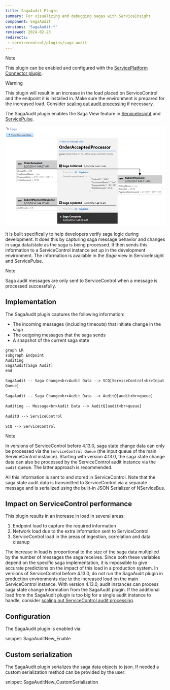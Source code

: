 ```yaml
---
title: SagaAudit Plugin
summary: For visualizing and debugging sagas with ServiceInsight
component: SagaAudit
versions: 'SagaAudit:*'
reviewed: 2024-02-23
redirects:
 - servicecontrol/plugins/saga-audit
---
```


> [!NOTE]
> This plugin can be enabled and configured with the [ServicePlatform Connector plugin](/platform/connecting.md).

> [!WARNING]
> This plugin will result in an increase in the load placed on ServiceControl and the endpoint it is installed in. Make sure the environment is prepared for the increased load. Consider [scaling out audit processing](/servicecontrol/servicecontrol-instances/remotes.md) if necessary.

The SagaAudit plugin enables the Saga View feature in [ServiceInsight](/serviceinsight/#the-saga-view) and [ServicePulse](/servicepulse/message-details.md#messages-with-audited-conversation-data-saga-diagram).

![SagaAudit View in ServiceInsight](saga-audit-screenshot.png)

It is built specifically to help developers verify saga logic during development. It does this by capturing saga message behavior and changes in saga data/state as the saga is being processed. It then sends this information to a ServiceControl instance set up in the development environment. The information is available in the *Saga* view in ServiceInsight and ServicePulse.


> [!NOTE]
> Saga audit messages are only sent to ServiceControl when a message is processed successfully.


## Implementation

The SagaAudit plugin captures the following information:

 * The incoming messages (including timeouts) that initiate change in the saga
 * The outgoing messages that the saga sends
 * A snapshot of the current saga state

```mermaid
graph LR
subgraph Endpoint
Auditing
SagaAudit[Saga Audit]
end

SagaAudit -- Saga Change<br>Audit Data --> SCQ[ServiceControl<br>Input Queue]

SagaAudit -- Saga Change<br>Audit Data --> AuditQ[audit<br>queue]

Auditing -- Message<br>Audit Data --> AuditQ[audit<br>queue]

AuditQ --> ServiceControl

SCQ --> ServiceControl
```

> [!NOTE]
> In versions of ServiceControl before 4.13.0, saga state change data can only be processed via the `ServiceControl Queue` (the input queue of the main ServiceControl instance). Starting with version 4.13.0, the saga state change data can also be processed by the ServiceControl audit instance via the `audit` queue. The latter approach is recommended.

All this information is sent to and stored in ServiceControl. Note that the saga state audit data is transmitted to ServiceControl via a separate message and is serialized using the built-in JSON Serializer of NServiceBus.


## Impact on ServiceControl performance

This plugin results in an increase in load in several areas:

 1. Endpoint load to capture the required information
 1. Network load due to the extra information sent to ServiceControl
 1. ServiceControl load in the areas of ingestion, correlation and data cleanup

The increase in load is proportional to the size of the saga data multiplied by the number of messages the saga receives. Since both these variables depend on the specific saga implementation, it is impossible to give accurate predictions on the impact of this load in a production system. In versions of ServiceControl before 4.13.0, do not run the SagaAudit plugin in production environments due to the increased load on the main ServiceControl instance. With version 4.13.0, audit instances can process saga state change information from the SagaAudit plugin. If the additional load from the SagaAudit plugin is too big for a single audit instance to handle, consider [scaling out ServiceControl audit processing](/servicecontrol/servicecontrol-instances/remotes.md).

## Configuration

The SagaAudit plugin is enabled via:

snippet: SagaAuditNew_Enable


## Custom serialization

The SagaAudit plugin serializes the saga data objects to json. If needed a custom serialization method can be provided by the user:

snippet: SagaAuditNew_CustomSerialization
